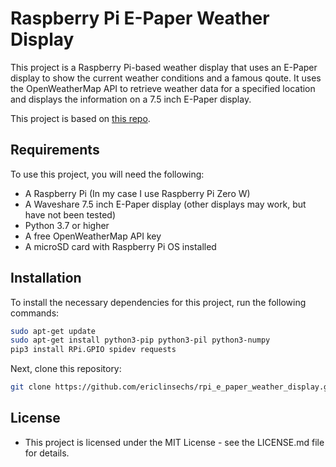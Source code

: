 # Raspberry Pi E-Paper Weather Display
  This project is a Raspberry Pi-based weather display that uses an E-Paper display to show the current weather conditions and a famous qoute. It uses the OpenWeatherMap API to retrieve weather data for a specified location and displays the information on a 7.5 inch E-Paper display.

  This project is based on [this repo](https://github.com/AbnormalDistributions/e_paper_weather_display).

  ## Requirements
  To use this project, you will need the following:

  - A Raspberry Pi (In my case I use Raspberry Pi Zero W)
  - A Waveshare 7.5 inch E-Paper display (other displays may work, but have not been tested)
  - Python 3.7 or higher
  - A free OpenWeatherMap API key
  - A microSD card with Raspberry Pi OS installed

  ## Installation
  To install the necessary dependencies for this project, run the following commands:
  ```bash
  sudo apt-get update
  sudo apt-get install python3-pip python3-pil python3-numpy
  pip3 install RPi.GPIO spidev requests
  ```
  Next, clone this repository:
  ```bash
  git clone https://github.com/ericlinsechs/rpi_e_paper_weather_display.git
  ```

  ## License
  - This project is licensed under the MIT License - see the LICENSE.md file for details.